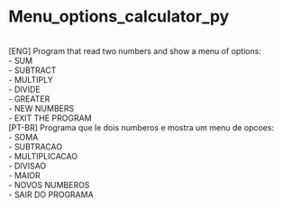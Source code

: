 # Menu_options_calculator_py
<br>
[ENG] Program that read two numbers and show a menu of options:
<br>
- SUM
<br>
- SUBTRACT
<br>
- MULTIPLY
<br>
- DIVIDE
<br>
- GREATER
<br>
- NEW NUMBERS
<br>
- EXIT THE PROGRAM
<br>
[PT-BR] Programa que le dois numberos e mostra um menu de opcoes:
<br>
- SOMA
<br>
- SUBTRACAO
<br>
- MULTIPLICACAO
<br>
- DIVISAO
<br> 
- MAIOR
<br>
- NOVOS NUMBEROS
<br>
- SAIR DO PROGRAMA
